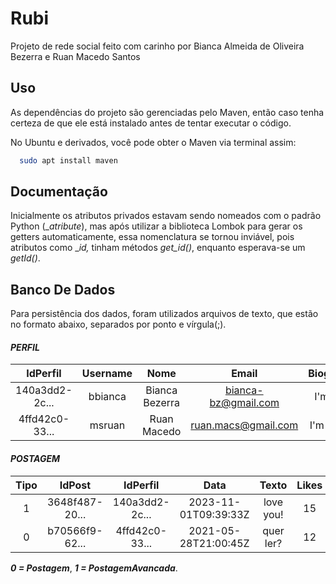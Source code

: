 # Rubi

Projeto de rede social feito com carinho por Bianca Almeida de Oliveira Bezerra e Ruan Macedo Santos


## Uso

As dependências do projeto são gerenciadas pelo Maven, então caso tenha certeza de que ele está instalado antes de tentar executar o código.


No Ubuntu e derivados, você pode obter o Maven via terminal assim:
```bash
  sudo apt install maven
```    
## Documentação

Inicialmente os atributos privados estavam sendo nomeados com o padrão Python (__atribute_), mas após utilizar a biblioteca Lombok para gerar os getters automaticamente, essa nomenclatura se tornou inviável, pois atributos como __id,_ tinham métodos _get_id()_, enquanto esperava-se um _getId()_.

## Banco De Dados

Para persistência dos dados, foram utilizados arquivos de texto, que estão no  formato abaixo, separados por ponto e vírgula(;).




#### _PERFIL_

|    IdPerfil    |    Username   |        Nome    |        Email        |     Biografia    |
| :--------------: | :-------------: | :--------------: | :-------------------: | :-------------: |
| 140a3dd2-2c... |   bbianca     | Bianca Bezerra | bianca-bz@gmail.com | I'm Bia |
| 4ffd42c0-33... |   msruan      | Ruan Macedo    | ruan.macs@gmail.com | I'm Ruan |



#### _POSTAGEM_

| Tipo |    IdPost      |    IdPerfil    |        Data          | Texto     | Likes | Deslikes | ViewsRestantes | Hashtags<> |
| :----: | :--------------: | :--------------: | :--------------------: | :---------: | :-----: | :--------: | :---------------: | :-----------: |
|   1  | 3648f487-20... | 140a3dd2-2c... | 2023-11-01T09:39:33Z | love you! |  15   |    3     |      50         | #love#feel  |     
|   0  | b70566f9-62... | 4ffd42c0-33... | 2021-05-28T21:00:45Z | quer ler? |  12   |    2     |                 |             |

_**0 = Postagem**_, _**1 = PostagemAvancada**_.

